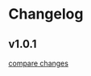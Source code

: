 # Changelog


## v1.0.1

[compare changes](https://github.com/sergenux/nuxt-breadcrumbs/compare/v1.0.0...v1.0.1)


